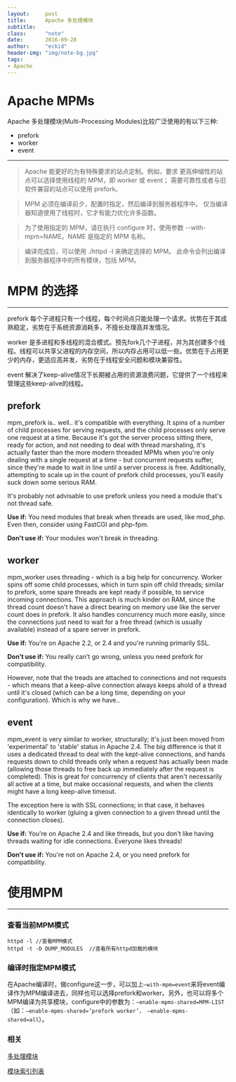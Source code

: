 ```yaml
---
layout:     post
title:      Apache 多处理模块
subtitle:   
class:		"note"
date:       2016-09-28
author:     "eckid"
header-img: "img/note-bg.jpg"
tags:
- Apache
---
```


# Apache MPMs

Apache 多处理模块(Multi-Processing Modules)比较广泛使用的有以下三种:

- prefork
- worker
- event

---

> Apache 能更好的为有特殊要求的站点定制。例如，要求 更高伸缩性的站点可以选择使用线程的 MPM，即 worker 或 event； 需要可靠性或者与旧软件兼容的站点可以使用 prefork。

> MPM 必须在编译前夕，配置时指定，然后编译到服务器程序中。 仅当编译器知道使用了线程时，它才有能力优化许多函数。

> 为了使用指定的 MPM，请在执行 configure 时，使用参数 --with-mpm=NAME。NAME 是指定的 MPM 名称。

> 编译完成后，可以使用 ./httpd -l 来确定选择的 MPM。 此命令会列出编译到服务器程序中的所有模块，包括 MPM。

# MPM 的选择
---
prefork 每个子进程只有一个线程，每个时间点只能处理一个请求。优势在于其成熟稳定，劣势在于系统资源消耗多，不擅长处理高并发情况。

worker 是多进程和多线程的混合模式。预先fork几个子进程，并为其创建多个线程。线程可以共享父进程的内存空间，所以内存占用可以低一些。优势在于占用更少的内存，更适应高并发，劣势在于线程安全问题和模块兼容性。

event 解决了keep-alive情况下长期被占用的资源浪费问题，它提供了一个线程来管理这些keep-alive的线程。


## prefork

mpm_prefork is.. well.. it's compatible with everything. It spins of a number of child processes for serving requests, and the child processes only serve one request at a time. Because it's got the server process sitting there, ready for action, and not needing to deal with thread marshaling, it's actually faster than the more modern threaded MPMs when you're only dealing with a single request at a time - but concurrent requests suffer, since they're made to wait in line until a server process is free. Additionally, attempting to scale up in the count of prefork child processes, you'll easily suck down some serious RAM.

It's probably not advisable to use prefork unless you need a module that's not thread safe.

**Use if:** You need modules that break when threads are used, like mod_php. Even then, consider using FastCGI and php-fpm.

**Don't use if:** Your modules won't break in threading.

## worker

mpm_worker uses threading - which is a big help for concurrency. Worker spins off some child processes, which in turn spin off child threads; similar to prefork, some spare threads are kept ready if possible, to service incoming connections. This approach is much kinder on RAM, since the thread count doesn't have a direct bearing on memory use like the server count does in prefork. It also handles concurrency much more easily, since the connections just need to wait for a free thread (which is usually available) instead of a spare server in prefork.

**Use if:** You're on Apache 2.2, or 2.4 and you're running primarily SSL.

**Don't use if:** You really can't go wrong, unless you need prefork for compatibility.

However, note that the treads are attached to connections and not requests - which means that a keep-alive connection always keeps ahold of a thread until it's closed (which can be a long time, depending on your configuration). Which is why we have..

## event

mpm_event is very similar to worker, structurally; it's just been moved from 'experimental' to 'stable' status in Apache 2.4. The big difference is that it uses a dedicated thread to deal with the kept-alive connections, and hands requests down to child threads only when a request has actually been made (allowing those threads to free back up immediately after the request is completed). This is great for concurrency of clients that aren't necessarily all active at a time, but make occasional requests, and when the clients might have a long keep-alive timeout.

The exception here is with SSL connections; in that case, it behaves identically to worker (gluing a given connection to a given thread until the connection closes).

**Use if:** You're on Apache 2.4 and like threads, but you don't like having threads waiting for idle connections. Everyone likes threads!

**Don't use if:** You're not on Apache 2.4, or you need prefork for compatibility.

</pre>

# 使用MPM
 ---
### 查看当前MPM模式
	
	httpd -l //查看MPM模式
	httpd -t -D DUMP_MODULES  //查看所有httpd加载的模块 

### 编译时指定MPM模式

在Apache编译时，做configure这一步，可以加上`–with-mpm=event`来将event编译作为MPM编译进去，同样也可以选择prefork和worker。另外，也可以将多个MPM编译为共享模块，configure中的参数为：`–enable-mpms-shared=MPM-LIST` （如：`–enable-mpms-shared=’prefork worker’， –enable-mpms-shared=all`）。

### 相关

[多处理模块](https://httpd.apache.org/docs/2.2/mpm.html)

[模块索引列表](https://httpd.apache.org/docs/2.2/mpm.html)